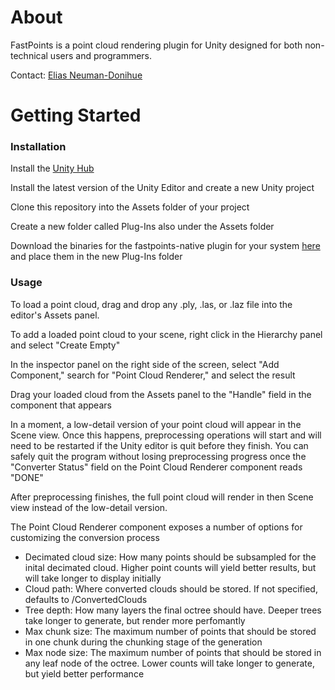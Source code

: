 # About
FastPoints is a point cloud rendering plugin for Unity designed for both non-technical users and programmers.

Contact: [Elias Neuman-Donihue](contact@eliasnd.com)

# Getting Started
### Installation


Install the [Unity Hub](https://unity.com)

Install the latest version of the Unity Editor and create a new Unity project

Clone this repository into the Assets folder of your project

Create a new folder called Plug-Ins also under the Assets folder

Download the binaries for the fastpoints-native plugin for your system [here](https://github.com/eliasnd/fastpoints-native/releases) and place them in the new Plug-Ins folder

### Usage

To load a point cloud, drag and drop any .ply, .las, or .laz file into the editor's Assets panel. 

<!-- <img src="doc/assets_panel.png" alt="drawing" width="700"/> -->

To add a loaded point cloud to your scene, right click in the Hierarchy panel and select "Create Empty"

In the inspector panel on the right side of the screen, select "Add Component," search for "Point Cloud Renderer," and select the result

Drag your loaded cloud from the Assets panel to the "Handle" field in the component that appears

<!-- <img src="doc/add_component.png" alt="add component" height="400" /> -->
<!-- <img src="doc/empty_component.png" alt="empty component" height="400" /> -->

In a moment, a low-detail version of your point cloud will appear in the Scene view. Once this happens, preprocessing operations will start and will need to be restarted if the Unity editor is quit before they finish. You can safely quit the program without losing preprocessing progress once the "Converter Status" field on the Point Cloud Renderer component reads "DONE"

After preprocessing finishes, the full point cloud will render in then Scene view instead of the low-detail version.

<!-- <img src="doc/decimated_cloud.png" alt="rendered cloud" width="700" /> -->

The Point Cloud Renderer component exposes a number of options for customizing the conversion process
- Decimated cloud size: How many points should be subsampled for the inital decimated cloud. Higher point counts will yield better results, but will take longer to display initially
- Cloud path: Where converted clouds should be stored. If not specified, defaults to /ConvertedClouds
- Tree depth: How many layers the final octree should have. Deeper trees take longer to generate, but render more perfomantly
- Max chunk size: The maximum number of points that should be stored in one chunk during the chunking stage of the generation
- Max node size: The maximum number of points that should be stored in any leaf node of the octree. Lower counts will take longer to generate, but yield better performance
